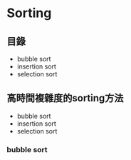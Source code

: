 # Sorting

## 目錄
* bubble sort
* insertion sort
* selection sort

## 高時間複雜度的sorting方法
* bubble sort
* insertion sort
* selection sort
### bubble sort
